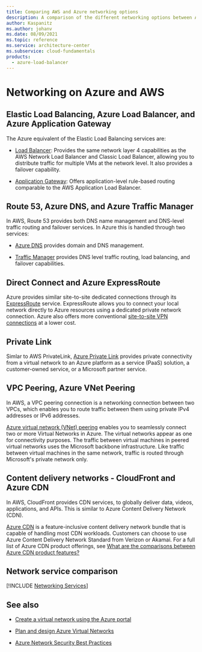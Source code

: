 ```yaml
---
title: Comparing AWS and Azure networking options
description: A comparison of the different networking options between Azure and AWS
author: Kaspanitz 
ms.author: johanv
ms.date: 08/09/2021
ms.topic: reference
ms.service: architecture-center
ms.subservice: cloud-fundamentals
products:
  - azure-load-balancer
---
```


# Networking on Azure and AWS

## Elastic Load Balancing, Azure Load Balancer, and Azure Application Gateway

The Azure equivalent of the Elastic Load Balancing services are:

- [Load Balancer](/azure/load-balancer/load-balancer-overview): Provides the same network layer 4 capabilities as the AWS Network Load Balancer and Classic Load Balancer, allowing you to distribute traffic for multiple VMs at the network level. It also provides a failover capability.

- [Application Gateway](/azure/application-gateway/overview): Offers application-level rule-based routing comparable to the AWS Application Load Balancer.

## Route 53, Azure DNS, and Azure Traffic Manager

In AWS, Route 53 provides both DNS name management and DNS-level traffic routing and failover services. In Azure this is handled through two services:

- [Azure DNS](https://azure.microsoft.com/documentation/services/dns) provides domain and DNS management.

- [Traffic Manager](https://azure.microsoft.com/services/traffic-manager) provides DNS level traffic routing, load balancing, and failover capabilities.

## Direct Connect and Azure ExpressRoute

Azure provides similar site-to-site dedicated connections through its
[ExpressRoute](https://azure.microsoft.com/documentation/services/expressroute) service. ExpressRoute allows you to connect your local network directly to Azure resources using a dedicated private network connection. Azure also offers more conventional [site-to-site VPN connections](/azure/vpn-gateway/vpn-gateway-howto-site-to-site-resource-manager-portal) at a lower cost.

## Private Link

Simlar to AWS PrivateLink, [Azure Private Link](https://azure.microsoft.com/services/private-link) provides private connectivity from a virtual network to an Azure platform as a service (PaaS) solution, a customer-owned service, or a Microsoft partner service.

## VPC Peering, Azure VNet Peering

In AWS, a VPC peering connection is a networking connection between two VPCs, which enables you to route traffic between them using private IPv4 addresses or IPv6 addresses. 

[Azure virtual network (VNet) peering](/azure/virtual-network/virtual-network-peering-overview) enables you to seamlessly connect two or more Virtual Networks in Azure. The virtual networks appear as one for connectivity purposes. The traffic between virtual machines in peered virtual networks uses the Microsoft backbone infrastructure. Like traffic between virtual machines in the same network, traffic is routed through Microsoft's private network only.

## Content delivery networks - CloudFront and Azure CDN

In AWS, CloudFront provides CDN services, to globally deliver data, videos, applications, and APIs. This is similar to Azure Content Delivery Network (CDN). 

[Azure CDN](https://azure.microsoft.com/services/cdn) is a feature-inclusive content delivery network bundle that is capable of handling most CDN workloads. Customers can choose to use Azure Content Delivery Network Standard from Verizon or Akamai. For a full list of Azure CDN product offerings, see [What are the comparisons between Azure CDN product features?](/azure/cdn/cdn-features)

## Network service comparison

[!INCLUDE [Networking Services](../../includes/aws/networking.md)]

## See also

- [Create a virtual network using the Azure portal](/azure/virtual-network/quick-create-portal)

- [Plan and design Azure Virtual Networks](/azure/virtual-network/virtual-network-vnet-plan-design-arm)

- [Azure Network Security Best Practices](/azure/security/fundamentals/network-best-practices)
